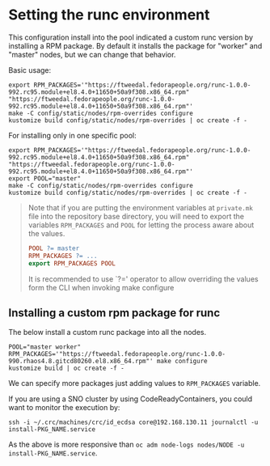 # Setting the runc environment

This configuration install into the pool indicated a custom runc version by
installing a RPM package. By default it installs the package for "worker" and
"master" nodes, but we can change that behavior.

Basic usage:

```shell
export RPM_PACKAGES='"https://ftweedal.fedorapeople.org/runc-1.0.0-992.rc95.module+el8.4.0+11650+50a9f308.x86_64.rpm" "https://ftweedal.fedorapeople.org/runc-1.0.0-992.rc95.module+el8.4.0+11650+50a9f308.x86_64.rpm"'
make -C config/static/nodes/rpm-overrides configure
kustomize build config/static/nodes/rpm-overrides | oc create -f -
```

For installing only in one specific pool:

```shell
export RPM_PACKAGES='"https://ftweedal.fedorapeople.org/runc-1.0.0-992.rc95.module+el8.4.0+11650+50a9f308.x86_64.rpm" "https://ftweedal.fedorapeople.org/runc-1.0.0-992.rc95.module+el8.4.0+11650+50a9f308.x86_64.rpm"'
export POOL="master"
make -C config/static/nodes/rpm-overrides configure
kustomize build config/static/nodes/rpm-overrides | oc create -f -
```

> Note that if you are putting the environment variables at `private.mk` file
> into the repository base directory, you will need to export the variables
> `RPM_PACKAGES` and `POOL` for letting the process aware about the values.
>
> ```Makefile
> POOL ?= master
> RPM_PACKAGES ?= ...
> export RPM_PACKAGES POOL
> ```
>
> It is recommended to use `?=' operator to allow overriding the values form
> the CLI when invoking make configure

## Installing a custom rpm package for runc

The below install a custom runc package into all the nodes.

```shell
POOL="master worker" RPM_PACKAGES='"https://ftweedal.fedorapeople.org/runc-1.0.0-990.rhaos4.8.gitcd80260.el8.x86_64.rpm"' make configure
kustomize build | oc create -f -
```

We can specify more packages just adding values to `RPM_PACKAGES` variable.

If you are using a SNO cluster by using CodeReadyContainers, you could want to
monitor the execution by:

```shell
ssh -i ~/.crc/machines/crc/id_ecdsa core@192.168.130.11 journalctl -u install-PKG_NAME.service
```

As the above is more responsive than `oc adm node-logs nodes/NODE -u install-PKG_NAME.service`.
